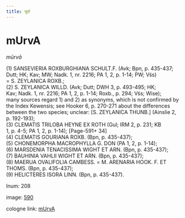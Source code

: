 ```yaml
---
title: मूर्वा
---
```


# mUrvA

<i>mūrvā</i>  <div n="P" />(1) <bot>SANSEVIERIA ROXBURGHIANA SCHULT.</bot><bot>F.</bot> (Avk; Bpn, p. 435-437; <div n="lb" />Dutt; HK; Kav; MW; Nadk. 1, nr. 2216; PA 1, 2, p. 1-14; PW; Vśs) <div n="lb" />= <bot>S. ZEYLANICA ROXB.</bot>; <div n="P" />(2) <bot>S. ZEYLANICA WILLD.</bot> (Avk; Dutt; DWH 3, p. 493-495; HK; <div n="lb" />Kav; Nadk. 1, nr. 2216; PA 1, 2, p. 1-14; Roxb., p. 294; Vśs; Wise); <div n="lb" />many sources regard 1) and 2) as synonyms, which is not confirmed by <div n="lb" />the Index Kewensis; see Hooker 6, p. 270-271 about the differences <div n="lb" />between the two species; unclear: [<bot>S. ZEYLANICA THUNB.</bot>] (Ainslie 2, <div n="lb" />p. 192-193); <div n="P" />(3) <bot>CLEMATIS TRILOBA HEYNE EX ROTH</bot> (Gul; IRM 2, p. 231; KB <div n="lb" />1, p. 4-5; PA 1, 2, p. 1-14); [Page-591+ 34] <div n="P" />(4) <bot>CLEMATIS GOURIANA ROXB.</bot> (Bpn, p. 435-437); <div n="P" />(5) <bot>CHONEMORPHA MACROPHYLLA G. DON</bot> (PA 1, 2, p. 1-14); <div n="P" />(6) <bot>MARSDENIA TENACISSIMA WIGHT ET ARN.</bot> (Bpn, p. 435-437); <div n="P" />(7) <bot>BAUHINIA VAHLII WIGHT ET ARN.</bot> (Bpn, p. 435-437); <div n="P" />(8) <bot>MAERUA OVALIFOLIA CAMBESS.</bot> = <bot>M. ARENARIA HOOK. F. ET <div n="lb" />THOMS.</bot> (Bpn, p. 435-437); <div n="P" />(9) <bot>HELICTERES ISORA LINN.</bot> (Bpn, p. 435-437).

lnum: 208

image: [590](https://www.sanskrit-lexicon.uni-koeln.de/scans/csl-apidev/servepdf.php?dict=snp&page=590)

cologne link: [mUrvA](https://sanskrit-lexicon.uni-koeln.de/scans/csl-apidev/getword.php?dict=snp&key=mUrvA)

